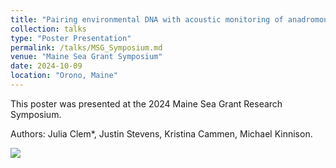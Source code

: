 ```yaml
---
title: "Pairing environmental DNA with acoustic monitoring of anadromous fish in the Penobscot River, Maine"
collection: talks
type: "Poster Presentation"
permalink: /talks/MSG_Symposium.md
venue: "Maine Sea Grant Symposium"
date: 2024-10-09
location: "Orono, Maine"
---
```


This poster was presented at the 2024 Maine Sea Grant Research Symposium.

Authors: Julia Clem*, Justin Stevens, Kristina Cammen, Michael Kinnison. 

![](/images/ClemSeaGrant2024Poster.jpeg)
